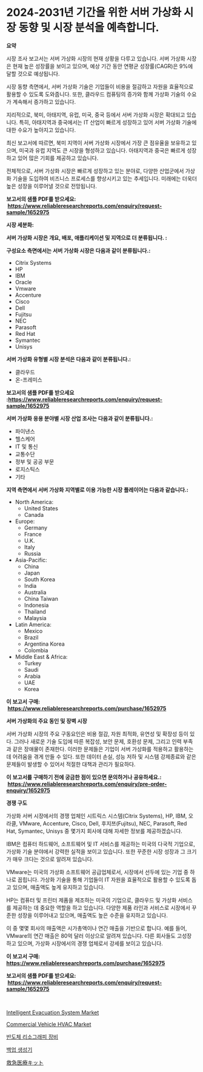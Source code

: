 <p><h1>2024-2031년 기간을 위한 서버 가상화 시장 동향 및 시장 분석을 예측합니다.</h1></p><p><strong>요약</strong></p>
<p><p>시장 조사 보고서는 서버 가상화 시장의 현재 상황을 다루고 있습니다. 서버 가상화 시장은 현재 높은 성장률을 보이고 있으며, 예상 기간 동안 연평균 성장률(CAGR)은 9%에 달할 것으로 예상됩니다. </p><p>시장 동향 측면에서, 서버 가상화 기술은 기업들이 비용을 절감하고 자원을 효율적으로 활용할 수 있도록 도와줍니다. 또한, 클라우드 컴퓨팅의 증가와 함께 가상화 기술의 수요가 계속해서 증가하고 있습니다.</p><p>지리적으로, 북미, 아태지역, 유럽, 미국, 중국 등에서 서버 가상화 시장은 확대되고 있습니다. 특히, 아태지역과 중국에서는 IT 산업이 빠르게 성장하고 있어 서버 가상화 기술에 대한 수요가 높아지고 있습니다.</p><p>최신 보고서에 따르면, 북미 지역이 서버 가상화 시장에서 가장 큰 점유율을 보유하고 있으며, 미국과 유럽 지역도 큰 시장을 형성하고 있습니다. 아태지역과 중국은 빠르게 성장하고 있어 많은 기회를 제공하고 있습니다.</p><p>전체적으로, 서버 가상화 시장은 빠르게 성장하고 있는 분야로, 다양한 산업군에서 가상화 기술을 도입하여 비즈니스 프로세스를 향상시키고 있는 추세입니다. 미래에는 더욱더 높은 성장을 이루어낼 것으로 전망됩니다.</p></p>
<p><strong>보고서의 샘플 PDF를 받으세요: &nbsp;<a href="https://www.reliableresearchreports.com/enquiry/request-sample/1652975">https://www.reliableresearchreports.com/enquiry/request-sample/1652975</a></strong></p>
<p><strong>시장 세분화:</strong></p>
<p><strong> 서버 가상화 시장은 개요, 배포, 애플리케이션 및 지역으로 더 분류됩니다. :</strong></p>
<p><strong>구성요소 측면에서는 서버 가상화 시장은 다음과 같이 분류됩니다.:</strong></p>
<p><ul><li>Citrix Systems</li><li>HP</li><li>IBM</li><li>Oracle</li><li>Vmware</li><li>Accenture</li><li>Cisco</li><li>Dell</li><li>Fujitsu</li><li>NEC</li><li>Parasoft</li><li>Red Hat</li><li>Symantec</li><li>Unisys</li></ul></p>
<p><strong> 서버 가상화 유형별 시장 분석은 다음과 같이 분류됩니다.:</strong></p>
<p><ul><li>클라우드</li><li>온-프레미스</li></ul></p>
<p><strong>보고서의 샘플 PDF를 받으세요 :<a href="https://www.reliableresearchreports.com/enquiry/request-sample/1652975">https://www.reliableresearchreports.com/enquiry/request-sample/1652975</a></strong></p>
<p><strong> 서버 가상화 응용 분야별 시장 산업 조사는 다음과 같이 분류됩니다.:</strong></p>
<p><ul><li>파이낸스</li><li>헬스케어</li><li>IT 및 통신</li><li>교통수단</li><li>정부 및 공공 부문</li><li>로지스틱스</li><li>기타</li></ul></p>
<p><strong>지역 측면에서 서버 가상화 지역별로 이용 가능한 시장 플레이어는 다음과 같습니다.:</strong></p>
<p><ul>
    <li>
        North America:
        <ul>
            <li>United States</li>
            <li>Canada</li>
        </ul>
    </li>
    <li>
        Europe:
        <ul>
            <li>Germany</li>
            <li>France</li>
            <li>U.K.</li>
            <li>Italy</li>
            <li>Russia</li>
        </ul>
    </li>
    <li>
        Asia-Pacific:
        <ul>
            <li>China</li>
            <li>Japan</li>
            <li>South Korea</li>
            <li>India</li>
            <li>Australia</li>
            <li>China Taiwan</li>
            <li>Indonesia</li>
            <li>Thailand</li>
            <li>Malaysia</li>
        </ul>
    </li>
    <li>
        Latin America:
        <ul>
            <li>Mexico</li>
            <li>Brazil</li>
            <li>Argentina Korea</li>
            <li>Colombia</li>
        </ul>
    </li>
    <li>
        Middle East & Africa:
        <ul>
            <li>Turkey</li>
            <li>Saudi</li>
            <li>Arabia</li>
            <li>UAE</li>
            <li>Korea</li>
        </ul>
    </li>
    </ul></p>
<p><strong>이 보고서 구매: &nbsp;<a href="https://www.reliableresearchreports.com/purchase/1652975">https://www.reliableresearchreports.com/purchase/1652975</a></strong></p>
<p><strong>서버 가상화의 주요 동인 및 장벽 시장</strong></p>
<p><p>서버 가상화 시장의 주요 구동요인은 비용 절감, 자원 최적화, 유연성 및 확장성 등이 있다. 그러나 새로운 기술 도입에 따른 복잡성, 보안 문제, 호환성 문제, 그리고 인력 부족과 같은 장애물이 존재한다. 이러한 문제들은 기업이 서버 가상화를 적용하고 활용하는 데 어려움을 겪게 만들 수 있다. 또한 데이터 손실, 성능 저하 및 시스템 강제종료와 같은 문제들이 발생할 수 있어서 적절한 대책과 관리가 필요하다.</p></p>
<p><strong>이 보고서를 구매하기 전에 궁금한 점이 있으면 문의하거나 공유하세요.: &nbsp;<a href="https://www.reliableresearchreports.com/enquiry/pre-order-enquiry/1652975">https://www.reliableresearchreports.com/enquiry/pre-order-enquiry/1652975</a></strong></p>
<p><strong>경쟁 구도</strong></p>
<p><p>가상화 서버 시장에서의 경쟁 업체인 시트릭스 시스템(Citrix Systems), HP, IBM, 오라클, VMware, Accenture, Cisco, Dell, 후지쯔(Fujitsu), NEC, Parasoft, Red Hat, Symantec, Unisys 중 몇가지 회사에 대해 자세한 정보를 제공하겠습니다.</p><p>IBM은 컴퓨터 하드웨어, 소프트웨어 및 IT 서비스를 제공하는 미국의 다국적 기업으로, 가상화 기술 분야에서 강력한 실적을 보이고 있습니다. 또한 꾸준한 시장 성장과 그 크기가 매우 크다는 것으로 알려져 있습니다.</p><p>VMware는 미국의 가상화 소프트웨어 공급업체로서, 시장에서 선두에 있는 기업 중 하나로 꼽힙니다. 가상화 기술을 통해 기업들이 IT 자원을 효율적으로 활용할 수 있도록 돕고 있으며, 매출액도 높게 유지하고 있습니다.</p><p>HP는 컴퓨터 및 프린터 제품을 제조하는 미국의 기업으로, 클라우드 및 가상화 서비스를 제공하는 데 중요한 역할을 하고 있습니다. 다양한 제품 라인과 서비스로 시장에서 꾸준한 성장을 이루어내고 있으며, 매출액도 높은 수준을 유지하고 있습니다.</p><p>이 중 몇몇 회사의 매출액은 시가총액이나 연간 매출을 기반으로 합니다. 예를 들어, VMware의 연간 매출은 80억 달러 이상으로 알려져 있습니다. 다른 회사들도 고성장 하고 있으며, 가상화 시장에서의 경쟁 업체로서 강세를 보이고 있습니다.</p></p>
<p><strong>이 보고서 구매: &nbsp; <a href="https://www.reliableresearchreports.com/purchase/1652975">https://www.reliableresearchreports.com/purchase/1652975</a></strong></p>
<p><strong>보고서의 샘플 PDF를 받으세요: &nbsp;<a href="https://www.reliableresearchreports.com/enquiry/request-sample/1652975">https://www.reliableresearchreports.com/enquiry/request-sample/1652975</a></strong><strong></strong></p>
<p>&nbsp;</p>
<p><p><a href="https://github.com/prosalinda88/Market-Research-Report-List-3/blob/main/intelligent-evacuation-system-market.md">Intelligent Evacuation System Market</a></p><p><a href="https://issuu.com/reportprime-2/docs/commercial-vehicle-hvac-market-size-2030.pptx">Commercial Vehicle HVAC Market</a></p><p><a href="https://github.com/Tristiarton768456/Market-Research-Report-List-1/blob/main/639828710545.md">반도체 리소그래피 장비</a></p><p><a href="https://medium.com/@trevorkruvalis5678/%EB%B0%B1%EC%97%85-%EB%B0%9C%EC%A0%84%EA%B8%B0-%EC%8B%9C%EC%9E%A5-%EC%A0%90%EC%9C%A0%EC%9C%A8-%EB%B3%80%ED%99%94-%EB%B0%8F-%EC%8B%9C%EC%9E%A5-%EC%84%B1%EC%9E%A5-%ED%8A%B8%EB%A0%8C%EB%93%9C-2024-2031-95a8bd2246c8">백업 생성기</a></p><p><a href="https://github.com/MosesSpinka1914/Market-Research-Report-List-1/blob/main/418284011494.md">救急医療キット</a></p></p>